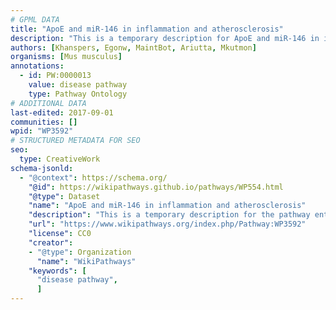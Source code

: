 ```yaml
---
# GPML DATA
title: "ApoE and miR-146 in inflammation and atherosclerosis"
description: "This is a temporary description for ApoE and miR-146 in inflammation and atherosclerosis"
authors: [Khanspers, Egonw, MaintBot, Ariutta, Mkutmon]
organisms: [Mus musculus]
annotations:
  - id: PW:0000013
    value: disease pathway
    type: Pathway Ontology
# ADDITIONAL DATA
last-edited: 2017-09-01
communities: []
wpid: "WP3592"
# STRUCTURED METADATA FOR SEO
seo:
  type: CreativeWork
schema-jsonld:
  - "@context": https://schema.org/
    "@id": https://wikipathways.github.io/pathways/WP554.html
    "@type": Dataset
    "name": "ApoE and miR-146 in inflammation and atherosclerosis"
    "description": "This is a temporary description for the pathway entitled: ApoE and miR-146 in inflammation and atherosclerosis"
    "url": "https://www.wikipathways.org/index.php/Pathway:WP3592"
    "license": CC0
    "creator":
    - "@type": Organization
      "name": "WikiPathways"
    "keywords": [
      "disease pathway",
      ]
---
```

